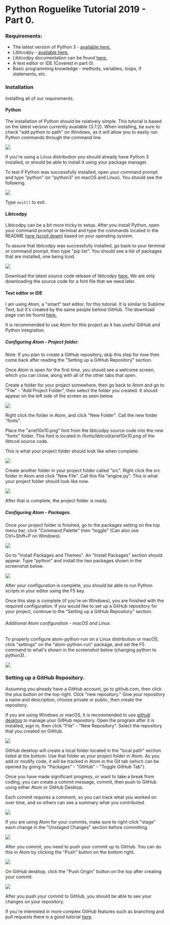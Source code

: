 # Python Roguelike Tutorial 2019 - Part 0.

### Requirements:
* The latest version of Python 3 - [available here.](https://www.python.org/downloads/)
* Libtcodpy -  [available here.](https://github.com/libtcod/python-tcod)
* Libtcodpy documentation can be found [here.](https://python-tcod.readthedocs.io/en/latest/libtcodpy.html)
* A text editor or IDE (Covered in part 0).
* Basic programming knowledge - methods, variables, loops, if statements, etc.

### Installation
Installing all of our requirements.

#### Python
The installation of Python should be relatively simple. This tutorial is based on the latest version currently available (3.7.2). When installing, be sure to check "add python to path" on Windows, as it will allow you to easily run Python commands through the command line.

![](/docs/images/part-0/python-install.PNG)

If you're using a Linux distribution you should already have Python 3 installed, or should be able to install it using your package manager.

To test if Python was successfully installed, open your command prompt and type "python" (or "python3" on macOS and Linux). You should see the following.

![](/docs/images/part-0/python-console.PNG)

Type ```exit()``` to exit.


#### Libtcodpy
Libtcodpy can be a bit more tricky to setup. After you install Python, open your command prompt or terminal and type the commands located in the README [here (scroll down)](https://github.com/libtcod/python-tcod) based on your operating system.

To assure that libtcodpy was successfully installed, go back to your terminal or command prompt, then type "pip list". You should see a list of packages that are installed, one being tcod.

 ![](/docs/images/part-0/pip-packages.PNG)

Download the latest source code release of libtcodpy [here.](https://github.com/libtcod/python-tcod/releases) We are only downloading the source code for a font file that we need later.


#### Text editor or IDE
I am using Atom, a "smart" text editor, for this tutorial. It is similar to Sublime Text, but it's created by the same people behind GitHub. The download page can be found [here.](https://atom.io/)

It is recommended to use Atom for this project as it has useful GitHub and Python integration.  

##### Configuring Atom - Project folder.
Note: If you plan to create a GitHub repository, skip this step for now then come back after reading the "Setting up a GitHub Repository" section.

Once Atom is open for the first time, you should see a welcome screen, which you can close, along with all of the other tabs that open.

Create a folder for your project somewhere, then go back to Atom and go to "File" - "Add Project Folder", then select the folder you created. It should appear on the left side of the screen as seen below.

![](/docs/images/part-0/empty-project-folder.PNG)

Right click the folder in Atom, and click "New Folder". Call the new folder "fonts".

Place the "ariel10x10.png" font from the libtcodpy source code into the new "fonts" folder. This font is located in /fonts/libtcod/ariel10x10.png of the libtcod source code.

This is what your project folder should look like when complete:

![](/docs/images/part-0/adding_fonts.PNG)

Create another folder in your project folder called "src". Right click the src folder in Atom and click "New File". Call this file "engine.py". This is what your project folder should look like now.

![](/docs/images/part-0/project_folder_final.PNG)

After that is complete, the project folder is ready.

##### Configuring Atom - Packages.
Once your project folder is finished, go to the packages setting on the top menu bar, click "Command Palette" then "toggle" (Can also use Ctrl+Shift+P on Windows).

![](/docs/images/part-0/command-pallete.PNG)

Go to "Install Packages and Themes". An "Install Packages" section should appear. Type "python" and install the two packages shown in the screenshot below.

![](/docs/images/part-0/packages.PNG)

After your configuration is complete, you should be able to run Python scripts in your editor using the F5 key.

Once this step is complete (if you're on Windows), you are finished with the required configuration. If you would like to set up a GitHub repository for your project, continue to the "Setting up a GitHub Repository" section.

###### Additional Atom configuration - macOS and Linux.
To properly configure atom-python-run on a Linux distribution or macOS,
click "settings" on the "atom-python-run" package, and set the F5 command to what's shown in the screenshot below (changing python to python3).

![](/docs/images/part-0/package-python3.PNG)

### Setting up a GitHub Repository.
Assuming you already have a GitHub account, go to github.com, then click the plus button on the top-right. Click "new repository." Give your repository a name and description, choose private or public, then create the repository.

If you are using Windows or macOS, it is recommended to use [github desktop](https://desktop.github.com/) to manage your GitHub repository. Open the program after it is installed, sign in, then  click "File" - "New Repository". Select the repository that you created on GitHub.

![](/docs/images/part-0/github-desktop.PNG)

GitHub desktop will create a local folder located in the "local path" section listed at the bottom. Use that folder as your project folder in Atom. As you add or modify code, it will be tracked in Atom in the Git tab (which can be opened by going to "Packages" - "GitHub" - "Toggle GitHub Tab").

Once you have made significant progress, or want to take a break from coding, you can create a commit message, commit, then push to GitHub using either Atom or GitHub Desktop.

Each commit requires a comment, so you can track what you worked on over time, and so others can see a summary what you contributed.

![](/docs/images/part-0/desktop-commit.PNG)

If you are using Atom for your commits, make sure to right-click "stage" each change in the "Unstaged Changes" section before committing.

![](/docs/images/part-0/atom-commit.PNG)

After you commit, you need to push your commit up to GitHub. You can do this in Atom by clicking the "Push" button on the bottom right.

![](/docs/images/part-0/atom-push.PNG)

On GitHub desktop, click the "Push Origin" button on the top after creating your commit.

![](/docs/images/part-0/github-push.PNG)

After you push your commit to GitHub, you should be able to see your changes on your repository.

If you're interested in more complex GitHub features such as branching and pull requests there is a good tutorial [here](https://guides.github.com/activities/hello-world/).
